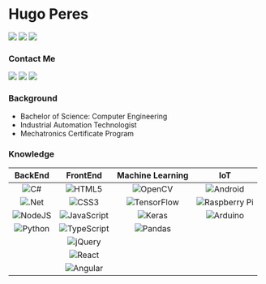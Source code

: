 # Hugo Peres

![](https://img.shields.io/badge/Engineering%20-Automation%20-blue)  ![](https://img.shields.io/badge/Studying%20-Machine%20Learning%20-brightgreen)  ![](https://img.shields.io/badge/Love-Innovation-red)    

### Contact Me

[![](https://img.shields.io/static/v1?label=&message=Linkedin&logo=linkedin&logoColor=white&style=flat-square&color=blue)](https://www.linkedin.com/in/hugo-peres/) [![](https://img.shields.io/static/v1?label=&message=Instagram&logo=instagram&logoColor=white&style=flat-square&color=important)](https://www.instagram.com/huguedz/) [![](https://img.shields.io/badge/Telegram-2CA5E0?style=flat-square&logo=telegram&logoColor=white)](https://t.me/hugueds/)

### Background

* Bachelor of Science: Computer Engineering
* Industrial Automation Technologist
* Mechatronics Certificate Program

### Knowledge

| BackEnd        | FrontEnd | Machine Learning |  IoT  |
| :------------: | :-----:  | :--------------: | :---: |
| <img alt="C#" src="https://img.shields.io/badge/c%23-%23239120.svg?&style=for-the-badge&logo=c-sharp&logoColor=white"/> | <img alt="HTML5" src="https://img.shields.io/badge/html5-%23E34F26.svg?&style=for-the-badge&logo=html5&logoColor=white"/> | <img alt="OpenCV" src="https://img.shields.io/badge/opencv-%23white.svg?&style=for-the-badge&logo=opencv&logoColor=white"/> | <img alt="Android" src="https://img.shields.io/badge/Android-3DDC84?style=for-the-badge&logo=android&logoColor=white" /> |
|<img alt=".Net" src="https://img.shields.io/badge/.NET-5C2D91?style=for-the-badge&logo=.net&logoColor=white"/> | <img alt="CSS3" src="https://img.shields.io/badge/css3-%231572B6.svg?&style=for-the-badge&logo=css3&logoColor=white"/> | <img alt="TensorFlow" src="https://img.shields.io/badge/TensorFlow-%23FF6F00.svg?&style=for-the-badge&logo=TensorFlow&logoColor=white" /> | <img alt="Raspberry Pi" src="https://img.shields.io/badge/-RaspberryPi-C51A4A?style=for-the-badge&logo=Raspberry-Pi"/> |
|<img alt="NodeJS" src="https://img.shields.io/badge/node.js-%2343853D.svg?&style=for-the-badge&logo=node.js&logoColor=white"/> | <img alt="JavaScript" src="https://img.shields.io/badge/javascript-%23323330.svg?&style=for-the-badge&logo=javascript&logoColor=%23F7DF1E"/> | <img alt="Keras" src="https://img.shields.io/badge/Keras-%23D00000.svg?&style=for-the-badge&logo=Keras&logoColor=white"/> | <img alt="Arduino" src="https://img.shields.io/badge/-Arduino-00979D?style=for-the-badge&logo=Arduino&logoColor=white"/> |
| <img alt="Python" src="https://img.shields.io/badge/python-%2314354C.svg?&style=for-the-badge&logo=python&logoColor=white"/> | <img alt="TypeScript" src="https://img.shields.io/badge/typescript-%23007ACC.svg?&style=for-the-badge&logo=typescript&logoColor=white"/> | <img alt="Pandas" src="https://img.shields.io/badge/pandas-%23150458.svg?&style=for-the-badge&logo=pandas&logoColor=white" /> |
| | <img alt="jQuery" src="https://img.shields.io/badge/jquery-%230769AD.svg?&style=for-the-badge&logo=jquery&logoColor=white"/>
| | <img alt="React" src="https://img.shields.io/badge/react-%2320232a.svg?&style=for-the-badge&logo=react&logoColor=%2361DAFB"/>
| | <img alt="Angular" src="https://img.shields.io/badge/angular-%23DD0031.svg?&style=for-the-badge&logo=angular&logoColor=white"/>

    
